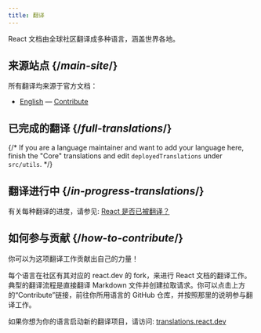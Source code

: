 ```yaml
---
title: 翻译
---
```


<Intro>

React 文档由全球社区翻译成多种语言，涵盖世界各地。

</Intro>

## 来源站点 {/*main-site*/}

所有翻译均来源于官方文档：

- [English](https://react.dev/) &mdash; [Contribute](https://github.com/reactjs/react.dev/)

## 已完成的翻译 {/*full-translations*/}

{/* If you are a language maintainer and want to add your language here, finish the "Core" translations and edit `deployedTranslations` under `src/utils`. */}

<LanguageList progress="complete" />

## 翻译进行中 {/*in-progress-translations*/}

有关每种翻译的进度，请参见: [React 是否已被翻译？](https://translations.react.dev/)

<LanguageList progress="in-progress" />

## 如何参与贡献 {/*how-to-contribute*/}

你可以为这项翻译工作贡献出自己的力量！

每个语言在社区有其对应的 react.dev 的 fork，来进行 React 文档的翻译工作。典型的翻译流程是直接翻译 Markdown 文件并创建拉取请求。你可以点击上方的“Contribute”链接，前往你所用语言的 GitHub 仓库，并按照那里的说明参与翻译工作。

如果你想为你的语言启动新的翻译项目，请访问: [translations.react.dev](https://github.com/reactjs/translations.react.dev)
